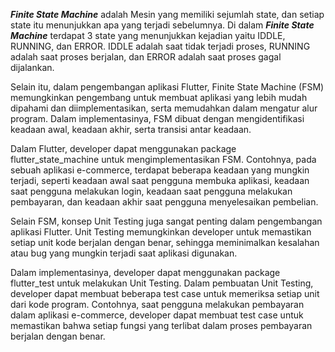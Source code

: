 **_Finite State Machine_** adalah Mesin yang memiliki sejumlah state, dan setiap state itu menunjukkan apa yang terjadi sebelumnya. Di dalam **_Finite State Machine_** terdapat 3 state yang menunjukkan kejadian yaitu IDDLE, RUNNING, dan ERROR. IDDLE adalah saat tidak terjadi proses, RUNNING adalah saat proses berjalan, dan ERROR adalah saat proses gagal dijalankan.

Selain itu, dalam pengembangan aplikasi Flutter, Finite State Machine (FSM) memungkinkan pengembang untuk membuat aplikasi yang lebih mudah dipahami dan diimplementasikan, serta memudahkan dalam mengatur alur program. Dalam implementasinya, FSM dibuat dengan mengidentifikasi keadaan awal, keadaan akhir, serta transisi antar keadaan.

Dalam Flutter, developer dapat menggunakan package flutter_state_machine untuk mengimplementasikan FSM. Contohnya, pada sebuah aplikasi e-commerce, terdapat beberapa keadaan yang mungkin terjadi, seperti keadaan awal saat pengguna membuka aplikasi, keadaan saat pengguna melakukan login, keadaan saat pengguna melakukan pembayaran, dan keadaan akhir saat pengguna menyelesaikan pembelian.

Selain FSM, konsep Unit Testing juga sangat penting dalam pengembangan aplikasi Flutter. Unit Testing memungkinkan developer untuk memastikan setiap unit kode berjalan dengan benar, sehingga meminimalkan kesalahan atau bug yang mungkin terjadi saat aplikasi digunakan.

Dalam implementasinya, developer dapat menggunakan package flutter_test untuk melakukan Unit Testing. Dalam pembuatan Unit Testing, developer dapat membuat beberapa test case untuk memeriksa setiap unit dari kode program. Contohnya, saat pengguna melakukan pembayaran dalam aplikasi e-commerce, developer dapat membuat test case untuk memastikan bahwa setiap fungsi yang terlibat dalam proses pembayaran berjalan dengan benar.
